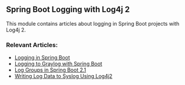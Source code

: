 ## Spring Boot Logging with Log4j 2

This module contains articles about logging in Spring Boot projects with Log4j 2.

### Relevant Articles: 
- [Logging in Spring Boot](https://www.surya.com/spring-boot-logging)
- [Logging to Graylog with Spring Boot](https://www.surya.com/graylog-with-spring-boot)
- [Log Groups in Spring Boot 2.1](https://www.surya.com/spring-boot-log-groups)
- [Writing Log Data to Syslog Using Log4j2](https://www.surya.com/log4j-to-syslog)

